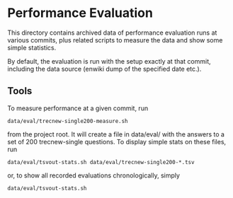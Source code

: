 Performance Evaluation
======================

This directory contains archived data of performance evaluation runs
at various commits, plus related scripts to measure the data and show
some simple statistics.

By default, the evaluation is run with the setup exactly at that commit,
including the data source (enwiki dump of the specified date etc.).

Tools
-----

To measure performance at a given commit, run

	data/eval/trecnew-single200-measure.sh

from the project root.  It will create a file in data/eval/ with
the answers to a set of 200 trecnew-single questions.  To display
simple stats on these files, run

	data/eval/tsvout-stats.sh data/eval/trecnew-single200-*.tsv

or, to show all recorded evaluations chronologically, simply

	data/eval/tsvout-stats.sh
